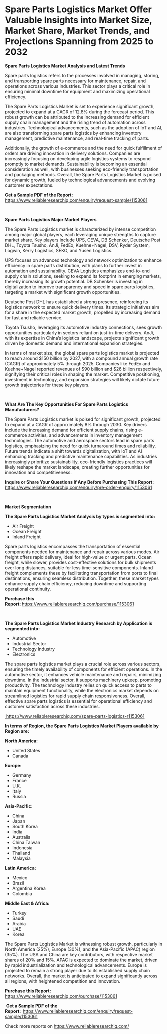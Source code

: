 <p><h1>Spare Parts Logistics Market Offer Valuable Insights into Market Size, Market Share, Market Trends, and Projections Spanning from 2025 to 2032</h1></p><p><strong>Spare Parts Logistics Market Analysis and Latest Trends</strong></p>
<p><p>Spare parts logistics refers to the processes involved in managing, storing, and transporting spare parts necessary for maintenance, repair, and operations across various industries. This sector plays a critical role in ensuring minimal downtime for equipment and maximizing operational efficiency.</p><p>The Spare Parts Logistics Market is set to experience significant growth, projected to expand at a CAGR of 12.8% during the forecast period. This robust growth can be attributed to the increasing demand for efficient supply chain management and the rising trend of automation across industries. Technological advancements, such as the adoption of IoT and AI, are also transforming spare parts logistics by enhancing inventory management, predictive maintenance, and real-time tracking of parts.</p><p>Additionally, the growth of e-commerce and the need for quick fulfillment of orders are driving innovation in delivery solutions. Companies are increasingly focusing on developing agile logistics systems to respond promptly to market demands. Sustainability is becoming an essential consideration as well, with businesses seeking eco-friendly transportation and packaging methods. Overall, the Spare Parts Logistics Market is poised for dynamic growth, fueled by technological advancements and evolving customer expectations.</p></p>
<p><strong>Get a Sample PDF of the Report:&nbsp;</strong> <a href="https://www.reliableresearchiq.com/enquiry/request-sample/1153061?utm_campaign=3171&utm_medium=2&utm_source=Github&utm_content=ia&utm_term=11032025&utm_id=spare-parts-logistics">https://www.reliableresearchiq.com/enquiry/request-sample/1153061</a></p>
<p>&nbsp;</p>
<p><strong>Spare Parts Logistics Major Market Players</strong></p>
<p><p>The Spare Parts Logistics market is characterized by intense competition among major global players, each leveraging unique strengths to capture market share. Key players include UPS, CEVA, DB Schenker, Deutsche Post DHL, Toyota Tsusho, AnJi, FedEx, Kuehne+Nagel, DSV, Ryder System, Logwin, Kerry Logistics, SEKO, and Yusen Logistics. </p><p>UPS focuses on advanced technology and network optimization to enhance efficiency in spare parts distribution, with plans to further invest in automation and sustainability. CEVA Logistics emphasizes end-to-end supply chain solutions, seeking to expand its footprint in emerging markets, thereby increasing its growth potential. DB Schenker is investing in digitalization to improve transparency and speed in spare parts logistics, targeting a market with significant growth opportunities. </p><p>Deutsche Post DHL has established a strong presence, reinforcing its logistics network to ensure quick delivery times. Its strategic initiatives aim for a share in the expected market growth, propelled by increasing demand for fast and reliable service. </p><p>Toyota Tsusho, leveraging its automotive industry connections, sees growth opportunities particularly in sectors reliant on just-in-time delivery. AnJi, with its expertise in China’s logistics landscape, projects significant growth driven by domestic demand and international expansion strategies. </p><p>In terms of market size, the global spare parts logistics market is projected to reach around $150 billion by 2027, with a compound annual growth rate (CAGR) of approximately 5% through 2025. Companies like FedEx and Kuehne+Nagel reported revenues of $90 billion and $26 billion respectively, signifying their critical roles in shaping the market. Competitive positioning, investment in technology, and expansion strategies will likely dictate future growth trajectories for these key players.</p></p>
<p>&nbsp;</p>
<p><strong>What Are The Key Opportunities For Spare Parts Logistics Manufacturers?</strong></p>
<p><p>The Spare Parts Logistics market is poised for significant growth, projected to expand at a CAGR of approximately 8% through 2030. Key drivers include the increasing demand for efficient supply chains, rising e-commerce activities, and advancements in inventory management technologies. The automotive and aerospace sectors lead in spare parts logistics, emphasizing the need for quick turnaround times and reliability. Future trends indicate a shift towards digitalization, with IoT and AI enhancing tracking and predictive maintenance capabilities. As industries increasingly prioritize sustainability, eco-friendly logistics practices will likely reshape the market landscape, creating further opportunities for innovation and competitiveness.</p></p>
<p><strong>Inquire or Share Your Questions If Any Before Purchasing This Report:</strong> <a href="https://www.reliableresearchiq.com/enquiry/pre-order-enquiry/1153061?utm_campaign=3171&utm_medium=2&utm_source=Github&utm_content=ia&utm_term=11032025&utm_id=spare-parts-logistics">https://www.reliableresearchiq.com/enquiry/pre-order-enquiry/1153061</a></p>
<p>&nbsp;</p>
<p><strong>Market Segmentation</strong></p>
<p><strong>The Spare Parts Logistics Market Analysis by types is segmented into:</strong></p>
<p><ul><li>Air Freight</li><li>Ocean Freight</li><li>Inland Freight</li></ul></p>
<p><p>Spare parts logistics encompasses the transportation of essential components needed for maintenance and repair across various modes. Air freight offers rapid delivery, ideal for high-value or urgent parts. Ocean freight, while slower, provides cost-effective solutions for bulk shipments over long distances, suitable for less time-sensitive components. Inland freight complements these by facilitating transportation from ports to final destinations, ensuring seamless distribution. Together, these market types enhance supply chain efficiency, reducing downtime and supporting operational continuity.</p></p>
<p><strong>Purchase this Report:&nbsp;</strong><a href="https://www.reliableresearchiq.com/purchase/1153061?utm_campaign=3171&utm_medium=2&utm_source=Github&utm_content=ia&utm_term=11032025&utm_id=spare-parts-logistics">https://www.reliableresearchiq.com/purchase/1153061</a></p>
<p>&nbsp;</p>
<p><strong>The Spare Parts Logistics Market Industry Research by Application is segmented into:</strong></p>
<p><ul><li>Automotive</li><li>Industrial Sector</li><li>Technology Industry</li><li>Electronics</li></ul></p>
<p><p>The spare parts logistics market plays a crucial role across various sectors, ensuring the timely availability of components for efficient operations. In the automotive sector, it enhances vehicle maintenance and repairs, minimizing downtime. In the industrial sector, it supports machinery upkeep, promoting productivity. The technology industry relies on quick access to parts to maintain equipment functionality, while the electronics market depends on streamlined logistics for rapid supply chain responsiveness. Overall, effective spare parts logistics is essential for operational efficiency and customer satisfaction across these industries.</p></p>
<p><a href="https://www.reliableresearchiq.com/spare-parts-logistics-r1153061?utm_campaign=3171&utm_medium=2&utm_source=Github&utm_content=ia&utm_term=11032025&utm_id=spare-parts-logistics">&nbsp;https://www.reliableresearchiq.com/spare-parts-logistics-r1153061</a></p>
<p><strong>In terms of Region, the Spare Parts Logistics Market Players available by Region are:</strong></p>
<p>
    <p> <strong> North America: </strong>
        <ul>
            <li>United States</li>
            <li>Canada</li>
        </ul>
        </p> 
    <p> <strong> Europe: </strong>
        <ul>
            <li>Germany</li>
            <li>France</li>
            <li>U.K.</li>
            <li>Italy</li>
            <li>Russia</li>
        </ul>
        </p> 
    <p> <strong> Asia-Pacific: </strong>
        <ul>
            <li>China</li>
            <li>Japan</li>
            <li>South Korea</li>
            <li>India</li>
            <li>Australia</li>
            <li>China Taiwan</li>
            <li>Indonesia</li>
            <li>Thailand</li>
            <li>Malaysia</li>
        </ul>
        </p> 
    <p> <strong> Latin America: </strong>
        <ul>
            <li>Mexico</li>
            <li>Brazil</li>
            <li>Argentina Korea</li>
            <li>Colombia</li>
        </ul>
        </p> 
    <p> <strong> Middle East & Africa: </strong>
        <ul>
            <li>Turkey</li>
            <li>Saudi</li>
            <li>Arabia</li>
            <li>UAE</li>
            <li>Korea</li>
        </ul>
    </p>
    </p>
<p><p>The Spare Parts Logistics Market is witnessing robust growth, particularly in North America (25%), Europe (30%), and the Asia-Pacific (APAC) region (35%). The USA and China are key contributors, with respective market shares of 20% and 15%. APAC is expected to dominate the market, driven by rapid industrialization and technological advancements. Europe is projected to remain a strong player due to its established supply chain networks. Overall, the market is anticipated to expand significantly across all regions, with heightened competition and innovation.</p></p>
<p><strong>Purchase this Report: </strong><a href="https://www.reliableresearchiq.com/purchase/1153061?utm_campaign=3171&utm_medium=2&utm_source=Github&utm_content=ia&utm_term=11032025&utm_id=spare-parts-logistics">https://www.reliableresearchiq.com/purchase/1153061</a></p>
<p>&nbsp;<strong>Get a Sample PDF of the Report:&nbsp;&nbsp;</strong><a href="https://www.reliableresearchiq.com/enquiry/request-sample/1153061?utm_campaign=3171&utm_medium=2&utm_source=Github&utm_content=ia&utm_term=11032025&utm_id=spare-parts-logistics">https://www.reliableresearchiq.com/enquiry/request-sample/1153061</a></p>
<p><strong></strong></p>
<p>Check more reports on <a href="https://www.reliableresearchiq.com/?utm_campaign=3171&utm_medium=2&utm_source=Github&utm_content=ia&utm_term=11032025&utm_id=spare-parts-logistics">https://www.reliableresearchiq.com/</a></p>